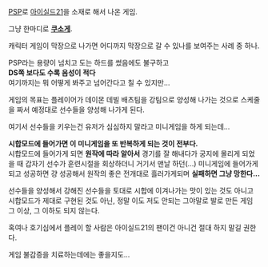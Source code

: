 [PSP](PSP.md)로 [아이실드21](%EC%95%84%EC%9D%B4%EC%8B%A4%EB%93%9C21.md)을 소재로
해서 나온 게임.

그냥 한마디로 **[쿠소게](%EC%BF%A0%EC%86%8C%EA%B2%8C.md)**.

캐릭터 게임이 막장으로 나가면 어디까지 막장으로 갈 수 있나를 보여주는 사례 중 하나.  

PSP라는 용량이 넘치고 도는 하드를 썼음에도 불구하고  
**DS쪽 보다도 수록 음성이 적다**  
여기까지는 뭐 어떻게 봐주고 넘어간다고 칠 수 있지만...

게임의 목표는 플레이어가 데이몬 데빌 배츠팀을 강팀으로 양성해 나가는 것으로 스케줄을 짜서 예정대로 선수들을 양성해 나가게 된다.  

여기서 선수들을 키우는건 유저가 심심하지 말라고 미니게임을 하게 되는데...  

**시합모드에 들어가면 이 미니게임을 또 반복하게 되는 것이 전부다.**  
시합모드에 들어가게 되면 **원작에 따라 알아서** 경기를 잘 해내다가 궁지에 몰리게 되었을 때 갑자기 선수가 훈련시절을 회상하더니 거기서
맨날 하던(...) 미니게임에 들어가게 되고 성공하면 걍 성공해서 원작의 좋은 전개대로 흘러가게되며 **실패하면 그냥 망한다...**

선수들을 양성해서 강해진 선수들을 토대로 시합에 이겨나가는 맛이 있는 것도 아니고 시합모드가 제대로 구현된 것도 아닌, 정말 이도 저도
안되는 그야말로 발로 만든 게임 그 이상, 그 이하도 되지 않는다.  

혹여나 호기심에서 플레이 할 사람은 아이실드21의 팬이건 아니건 절대 하지 말길 권한다.  

게임 불감증을 치료하는데에는 좋을지도...  

